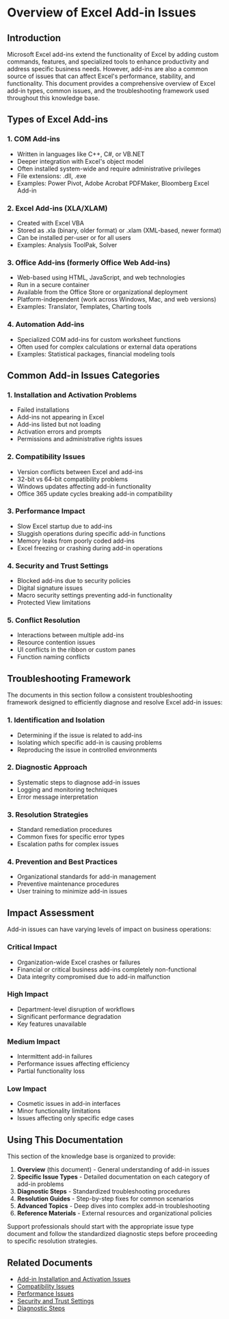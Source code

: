 # Overview of Excel Add-in Issues

## Introduction

Microsoft Excel add-ins extend the functionality of Excel by adding custom commands, features, and specialized tools to enhance productivity and address specific business needs. However, add-ins are also a common source of issues that can affect Excel's performance, stability, and functionality. This document provides a comprehensive overview of Excel add-in types, common issues, and the troubleshooting framework used throughout this knowledge base.

## Types of Excel Add-ins

### 1. COM Add-ins
- Written in languages like C++, C#, or VB.NET
- Deeper integration with Excel's object model
- Often installed system-wide and require administrative privileges
- File extensions: .dll, .exe
- Examples: Power Pivot, Adobe Acrobat PDFMaker, Bloomberg Excel Add-in

### 2. Excel Add-ins (XLA/XLAM)
- Created with Excel VBA
- Stored as .xla (binary, older format) or .xlam (XML-based, newer format)
- Can be installed per-user or for all users
- Examples: Analysis ToolPak, Solver

### 3. Office Add-ins (formerly Office Web Add-ins)
- Web-based using HTML, JavaScript, and web technologies
- Run in a secure container
- Available from the Office Store or organizational deployment
- Platform-independent (work across Windows, Mac, and web versions)
- Examples: Translator, Templates, Charting tools

### 4. Automation Add-ins
- Specialized COM add-ins for custom worksheet functions
- Often used for complex calculations or external data operations
- Examples: Statistical packages, financial modeling tools

## Common Add-in Issues Categories

### 1. Installation and Activation Problems
- Failed installations
- Add-ins not appearing in Excel
- Add-ins listed but not loading
- Activation errors and prompts
- Permissions and administrative rights issues

### 2. Compatibility Issues
- Version conflicts between Excel and add-ins
- 32-bit vs 64-bit compatibility problems
- Windows updates affecting add-in functionality
- Office 365 update cycles breaking add-in compatibility

### 3. Performance Impact
- Slow Excel startup due to add-ins
- Sluggish operations during specific add-in functions
- Memory leaks from poorly coded add-ins
- Excel freezing or crashing during add-in operations

### 4. Security and Trust Settings
- Blocked add-ins due to security policies
- Digital signature issues
- Macro security settings preventing add-in functionality
- Protected View limitations

### 5. Conflict Resolution
- Interactions between multiple add-ins
- Resource contention issues
- UI conflicts in the ribbon or custom panes
- Function naming conflicts

## Troubleshooting Framework

The documents in this section follow a consistent troubleshooting framework designed to efficiently diagnose and resolve Excel add-in issues:

### 1. Identification and Isolation
- Determining if the issue is related to add-ins
- Isolating which specific add-in is causing problems
- Reproducing the issue in controlled environments

### 2. Diagnostic Approach
- Systematic steps to diagnose add-in issues
- Logging and monitoring techniques
- Error message interpretation

### 3. Resolution Strategies
- Standard remediation procedures
- Common fixes for specific error types
- Escalation paths for complex issues

### 4. Prevention and Best Practices
- Organizational standards for add-in management
- Preventive maintenance procedures
- User training to minimize add-in issues

## Impact Assessment

Add-in issues can have varying levels of impact on business operations:

### Critical Impact
- Organization-wide Excel crashes or failures
- Financial or critical business add-ins completely non-functional
- Data integrity compromised due to add-in malfunction

### High Impact
- Department-level disruption of workflows
- Significant performance degradation
- Key features unavailable

### Medium Impact
- Intermittent add-in failures
- Performance issues affecting efficiency
- Partial functionality loss

### Low Impact
- Cosmetic issues in add-in interfaces
- Minor functionality limitations
- Issues affecting only specific edge cases

## Using This Documentation

This section of the knowledge base is organized to provide:

1. **Overview** (this document) - General understanding of add-in issues
2. **Specific Issue Types** - Detailed documentation on each category of add-in problems
3. **Diagnostic Steps** - Standardized troubleshooting procedures
4. **Resolution Guides** - Step-by-step fixes for common scenarios
5. **Advanced Topics** - Deep dives into complex add-in troubleshooting
6. **Reference Materials** - External resources and organizational policies

Support professionals should start with the appropriate issue type document and follow the standardized diagnostic steps before proceeding to specific resolution strategies.

## Related Documents
- [Add-in Installation and Activation Issues](Add-in%20Installation%20and%20Activation%20Issues.md)
- [Compatibility Issues](Compatibility%20Issues.md)
- [Performance Issues](Performance%20Issues.md)
- [Security and Trust Settings](Security%20and%20Trust%20Settings.md)
- [Diagnostic Steps](Diagnostic%20Steps.md)
